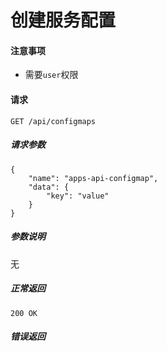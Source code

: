 # 创建服务配置

#### 注意事项

- 需要`user`权限

#### 请求

```
GET /api/configmaps
```

##### 请求参数

```
{
    "name": "apps-api-configmap",
    "data": {
        "key": "value"
    }
}
```

##### 参数说明

无

##### 正常返回

```
200 OK
```

##### 错误返回
